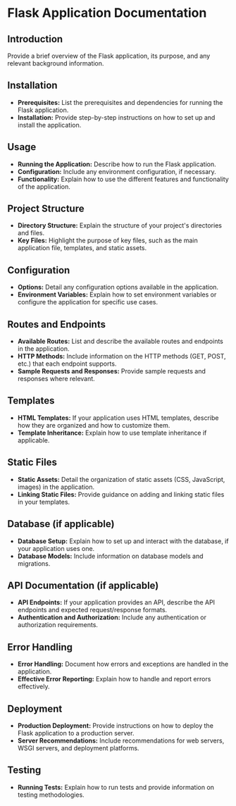 # Flask Application Documentation

## Introduction

Provide a brief overview of the Flask application, its purpose, and any relevant background information.

## Installation

- **Prerequisites:** List the prerequisites and dependencies for running the Flask application.
- **Installation:** Provide step-by-step instructions on how to set up and install the application.

## Usage

- **Running the Application:** Describe how to run the Flask application.
- **Configuration:** Include any environment configuration, if necessary.
- **Functionality:** Explain how to use the different features and functionality of the application.

## Project Structure

- **Directory Structure:** Explain the structure of your project's directories and files.
- **Key Files:** Highlight the purpose of key files, such as the main application file, templates, and static assets.

## Configuration

- **Options:** Detail any configuration options available in the application.
- **Environment Variables:** Explain how to set environment variables or configure the application for specific use cases.

## Routes and Endpoints

- **Available Routes:** List and describe the available routes and endpoints in the application.
- **HTTP Methods:** Include information on the HTTP methods (GET, POST, etc.) that each endpoint supports.
- **Sample Requests and Responses:** Provide sample requests and responses where relevant.

## Templates

- **HTML Templates:** If your application uses HTML templates, describe how they are organized and how to customize them.
- **Template Inheritance:** Explain how to use template inheritance if applicable.

## Static Files

- **Static Assets:** Detail the organization of static assets (CSS, JavaScript, images) in the application.
- **Linking Static Files:** Provide guidance on adding and linking static files in your templates.

## Database (if applicable)

- **Database Setup:** Explain how to set up and interact with the database, if your application uses one.
- **Database Models:** Include information on database models and migrations.

## API Documentation (if applicable)

- **API Endpoints:** If your application provides an API, describe the API endpoints and expected request/response formats.
- **Authentication and Authorization:** Include any authentication or authorization requirements.

## Error Handling

- **Error Handling:** Document how errors and exceptions are handled in the application.
- **Effective Error Reporting:** Explain how to handle and report errors effectively.

## Deployment

- **Production Deployment:** Provide instructions on how to deploy the Flask application to a production server.
- **Server Recommendations:** Include recommendations for web servers, WSGI servers, and deployment platforms.

## Testing

- **Running Tests:** Explain how to run tests and provide information on testing methodologies.

